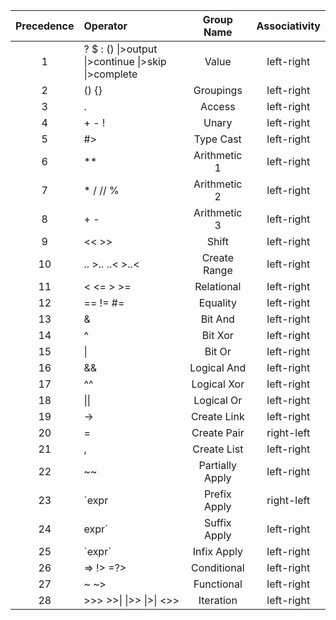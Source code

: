 
| Precedence | Operator                                                           | Group Name       | Associativity |
| :--------: | :----------------------------------------------------------------- | :-----------:    | :-----------: |
| 1          | ? $ : () &#124;>output &#124;>continue &#124;>skip &#124;>complete | Value            | left-right    |
| 2          | () {}                                                              | Groupings        | left-right    |
| 3          | .                                                                  | Access           | left-right    |
| 4          | + - !                                                              | Unary            | left-right    |
| 5          | #>                                                                 | Type Cast        | left-right    |
| 6          | **                                                                 | Arithmetic 1     | left-right    |
| 7          | * / // %                                                           | Arithmetic 2     | left-right    |
| 8          | + -                                                                | Arithmetic 3     | left-right    |
| 9          | << >>                                                              | Shift            | left-right    |
| 10         | .. >.. ..< >..<                                                    | Create Range     | left-right    |
| 11         | < <= > >=                                                          | Relational       | left-right    |
| 12         | == != #=                                                           | Equality         | left-right    |
| 13         | &                                                                  | Bit And          | left-right    |
| 14         | ^                                                                  | Bit Xor          | left-right    |
| 15         | &#124;                                                             | Bit Or           | left-right    |
| 16         | &&                                                                 | Logical And      | left-right    |
| 17         | ^^                                                                 | Logical Xor      | left-right    |
| 18         | &#124;&#124;                                                       | Logical Or       | left-right    |
| 19         | ->                                                                 | Create Link      | left-right    |
| 20         | =                                                                  | Create Pair      | right-left    |
| 21         | ,                                                                  | Create List      | left-right    |
| 22         | ~~                                                                 | Partially Apply  | left-right    |
| 23         | `expr                                                              | Prefix Apply     | right-left    |
| 24         | expr`                                                              | Suffix Apply     | left-right    |
| 25         | \`expr\`                                                           | Infix Apply      | left-right    |
| 26         | => !> =?>                                                          | Conditional      | left-right    |
| 27         | ~ ~>                                                               | Functional       | left-right    |
| 28         | >>> >>&#124; &#124;>> &#124;>&#124; <>>                            | Iteration        | left-right    |
